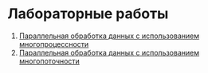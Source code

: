 # Лабораторные работы

1) [Параллельная обработка данных с использованием многопроцессности](01/README.md)
2) [Параллельная обработка данных с использованием многопоточности](02/README.md)
